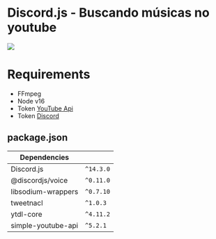 # Discord.js - Buscando músicas no youtube

<img src="https://cdn.discordapp.com/attachments/581170733565214731/1016800353699778630/Captura_de_tela_2022-09-06_170117.png">

# Requirements
- FFmpeg
- Node v16
- Token <a href="https://console.cloud.google.com/apis/library/youtube.googleapis.com?project=mimi-3b57d">YouTube Api</a>
- Token <a href="https://discord.com/developers/applications">Discord</a>

## package.json

| Dependencies     |                               |
|------------------|-------------------------------|
|Discord.js        |`^14.3.0`                      |
|@discordjs/voice  |`^0.11.0`                      |
|libsodium-wrappers|`^0.7.10`                      |
|tweetnacl         |`^1.0.3`                       |
|ytdl-core         |`^4.11.2`                      |
|simple-youtube-api|`^5.2.1`                       |

